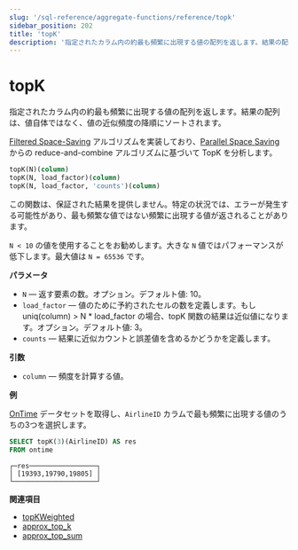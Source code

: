 ```yaml
---
slug: '/sql-reference/aggregate-functions/reference/topk'
sidebar_position: 202
title: 'topK'
description: '指定されたカラム内の約最も頻繁に出現する値の配列を返します。結果の配列は、値自体ではなく、値の近似頻度の降順にソートされます。'
---
```



# topK

指定されたカラム内の約最も頻繁に出現する値の配列を返します。結果の配列は、値自体ではなく、値の近似頻度の降順にソートされます。

[Filtered Space-Saving](https://doi.org/10.1016/j.ins.2010.08.024) アルゴリズムを実装しており、[Parallel Space Saving](https://doi.org/10.1016/j.ins.2015.09.003) からの reduce-and-combine アルゴリズムに基づいて TopK を分析します。

``` sql
topK(N)(column)
topK(N, load_factor)(column)
topK(N, load_factor, 'counts')(column)
```

この関数は、保証された結果を提供しません。特定の状況では、エラーが発生する可能性があり、最も頻繁な値ではない頻繁に出現する値が返されることがあります。

`N < 10` の値を使用することをお勧めします。大きな `N` 値ではパフォーマンスが低下します。最大値は `N = 65536` です。

**パラメータ**

- `N` — 返す要素の数。オプション。デフォルト値: 10。
- `load_factor` — 値のために予約されたセルの数を定義します。もし uniq(column) > N * load_factor の場合、topK 関数の結果は近似値になります。オプション。デフォルト値: 3。
- `counts` — 結果に近似カウントと誤差値を含めるかどうかを定義します。

**引数**

- `column` — 頻度を計算する値。

**例**

[OnTime](../../../getting-started/example-datasets/ontime.md) データセットを取得し、`AirlineID` カラムで最も頻繁に出現する値のうちの3つを選択します。

``` sql
SELECT topK(3)(AirlineID) AS res
FROM ontime
```

``` text
┌─res─────────────────┐
│ [19393,19790,19805] │
└─────────────────────┘
```

**関連項目**

- [topKWeighted](../../../sql-reference/aggregate-functions/reference/topkweighted.md)
- [approx_top_k](../../../sql-reference/aggregate-functions/reference/approxtopk.md)
- [approx_top_sum](../../../sql-reference/aggregate-functions/reference/approxtopsum.md)
